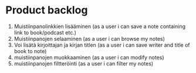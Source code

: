 # Product backlog

1. Muistiinpanolinkkien lisääminen (as a user i can save a note containing link to book/podcast etc.)
2. Muistiinpanojen selaaminen (as a user i can browse my notes)
3. Voi lisätä kirjoittajan ja kirjan titlen (as a user i can save writer and title of book to note)
4. muistiinpanojen muokkaaminen (as a user i can modify notes)
5. muistiinpanojen filtteröinti (as a user i can filter my notes)

